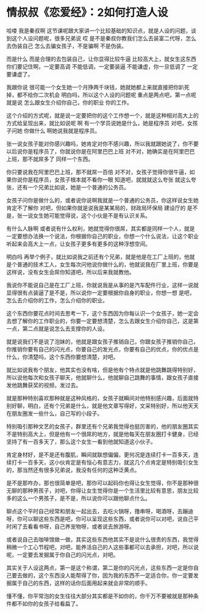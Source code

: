 # 情叔叔《恋爱经》：2如何打造人设

哈喽 我是秦叔啊 这节课呢跟大家讲一个比较基础的知识点，就是人设的问题，谈到这个人设问题呢，很多兄弟说 哎 是不是秦叔你教我们怎么去装富二代呀，怎么去伪装自己 怎么去骗女孩子，不是骗啊 不是伪装。

而是什么 而是合理的去包装自己，让你显得比较牛逼 比较高大上，就女生这东西 你们要记住啊，一定要高调 不能低调，一定要装逼 不能谦虚，你一旦低调了 一定要谦虚了。

我跟你说 很可能一个女生她一个月挣两千块钱，她就她都上来就直接把你趴死掉，都不给你二次机会 明白吗，所以这个人设的问题呢 重点是两点吧，第一点呢就是说 怎么跟女生介绍你自己，你的职业 你的工作。

这个介绍的方式呢，就是说一定要把你的这个工作想一个，就是这种相对高大上的方式给呈现出来，就比如说呢 啊 有一个学员说她是什么，她是程序员 对吧，女孩子问她 你做什么 啊她说我就是程序员。

张一说女孩子能对你感兴趣吗，她肯定对你不感兴趣，所以我就跟她说了，你不要以后说你是程序员了，你就说你是在阿里巴巴上班 对不对，她确实是在阿里巴巴上班，那不就屌多了 同样一个东西。

你只要说我在阿里巴巴上班，那不就屌一百倍 对不对，女孩子觉得你很牛逼，如果你说你是程序员，女孩子根本就不看你一眼 知道吧，就就就这么夸张 就这么夸张，还有一个兄弟比如说，她是一个普通的公务员。

女孩子问你是做什么的，或者说你说啊我就是一个普通的公务员，你这样说女生她肯定不了解你 对吧，但如果你就是说我是某某局的，财政局环保局 建设厅的 是不是，张一说女生她可能觉得说，这个小伙是不是有认识关系。

有什么人脉啊 或者说有什么权利，她就觉得你很屌，其实都是同样一个人，就是一定要想办法换一个说法，你根据你自己的职业，你想一个什么说法，让这个职业听起来会高大上一点，让女孩子更多有更多的这种浮想空间。

明白吗 再举个例子，就比如说我之前还有个兄弟，就是他是在工厂上班的，他就是个普通的技术工人，女生每次问他说你做什么的，他就说我在厂里上班，你要是这样说，没有女生会屌你知道吧，所以后来我就教他。

我说你不能说自己是在工厂上班，你就说我是从事的是汽车配件行业，这样一说就显得很有点装逼了是不是，所以说你一定要根据你自身的职业，你想一想 是吧，怎么去介绍你的工作，怎么介绍你的职业。

这个东西你要花点时间去思考一下，这个东西因为你每认识一个女孩子，她一定会去想了解你的工作职业的，你要一定要想清楚，怎么去跟女生介绍你自己，这是第一点，第二点就是说怎么去支撑你的人设。

就是说我们不是说了泡妹的，他就是跟女孩子推销自己，你跟女孩子推销你自己，你推销你要有自己的闪光点，你要自己的发光点，你要有自己的优点，你的优点是什么，你清楚吗，这个东西你要想清楚，对吧。

就比如说我有个朋友，他其实也没有啥，但是他有个特点就是他跳舞跳得特别好，所以说他每次和女孩子聊天，他就聊什么，他就聊自己跳舞的事情，跟女孩子直接发他跳舞获奖的视频，发过去。

就是那种特别喜欢那种就是这种风格的，女孩子就瞬间对他特别感兴趣，后面就特别好聊，明白，还有个兄弟是什么，就是他文章写得好，文采特别好，所以他天天在朋友圈发一些什么，自己写的小段子。

特别吸引那种文艺的女孩子，群里还有个兄弟我觉得也挺厉害的，他的朋友圈其实不是特别高大上，但是他有一个很屌的地方，就是他每天在朋友圈打卡健身，已经坚持了有一百多天了，那么这个女生一看到他就知道这小伙子。

肯定身材好，是不是还有腹肌，瞬间就联想偏偏，更何况是连续打卡一百多天，连续打卡一百多天，这小伙肯定是有恒心有意志力，就这几个点肯定是特别吸引女生的，那当然还有很多兄弟说，我没有任何的这种泛黄点。

是不是那咋办，那也很简单是吧，那你可以起码你也得让女生觉得，你不是那种很无聊的那种男孩子，对吧，你得让女生觉得你是一个生活里比较有意思，朋友比较多的这么一个男孩子，是不是，所以说你可以跟他聊点什么。

聊点这个平时自己经常和朋友一起出去，去吃火锅呀，撸串呀，喝酒呀，去蹦迪呀，你可以聊这些东西是吧，你可以呈现这些东西，或者说你可以对吧，说自己平时闲了去看看书呀，自己养宠物呀，或者说去旅游呀。

或者说自己去咖啡馆做一做，其实这些东西他其实不是说什么很贵的东西，我觉得稍微一个工心节程吧，对吧，能养活自己的人这些事都可以去承担，对吧，所以说呢，一定要去发掘属于你自己的闪光点，对吧。

其实关于人设这两点，第一是这个称谓，第二是你的闪光点，这些东西一定是你自己要去做的，这个东西没人能帮得了你，因为我的东西不一定适合你，你一定要发掘属于自己的东西，这样的话你后面用起来就会非常的顺手。

懂不懂，你平常泡的女生往往大部分其实都是不如你的，你千万不要被就是那种条件都不如你的女孩子给看扁了。